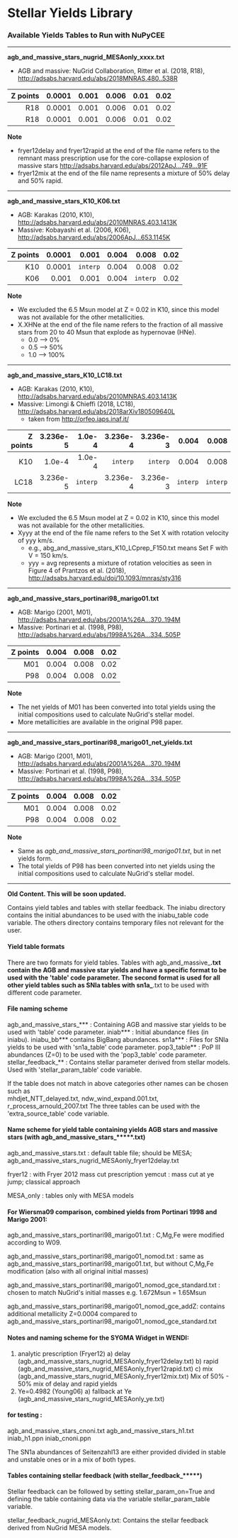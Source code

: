 # Stellar Yields Library


### Available Yields Tables to Run with NuPyCEE

- - - - - 
**agb_and_massive_stars_nugrid_MESAonly_xxxx.txt**

- AGB and massive: NuGrid Collaboration, Ritter et al. (2018, R18), <http://adsabs.harvard.edu/abs/2018MNRAS.480..538R>

|   Z points | 0.0001 | 0.001 | 0.006 | 0.01 | 0.02 |
|-----------:|-------:|------:|------:|-----:|-----:|
| R18        | 0.0001 | 0.001 | 0.006 | 0.01 | 0.02 |
| R18        | 0.0001 | 0.001 | 0.006 | 0.01 | 0.02 |

**Note** 

- fryer12delay and fryer12rapid at the end of the file name refers to the remnant mass prescription use for the core-collapse explosion of massive stars <http://adsabs.harvard.edu/abs/2012ApJ...749...91F>
- fryer12mix at the end of the file name represents a mixture of 50% delay and 50% rapid.
	
- - - - - 

**agb_and_massive_stars_K10_K06.txt**

- AGB: Karakas (2010, K10), <http://adsabs.harvard.edu/abs/2010MNRAS.403.1413K>
- Massive: Kobayashi et al. (2006, K06), <http://adsabs.harvard.edu/abs/2006ApJ...653.1145K>

|   Z points | 0.0001 | 0.001 | 0.004 | 0.008 | 0.02 |
|-----------:|-------:|------:|------:|------:|-----:|
| K10        | 0.0001 | `interp` | 0.004 | 0.008 | 0.02 |
| K06        | 0.001  |  0.001 | 0.004 |  `interp`  | 0.02 |

**Note** 

- We excluded the 6.5 Msun model at Z = 0.02 in K10, since this model was not available for the other metallicities.
- X.XHNe at the end of the file name refers to the fraction of all massive stars from 20 to 40 Msun that explode as hypernovae (HNe).
	- 0.0 --> 0% 
	- 0.5 --> 50% 
	- 1.0 --> 100%

- - - - - - 
**agb_and_massive_stars_K10_LC18.txt**

- AGB: Karakas (2010, K10), <http://adsabs.harvard.edu/abs/2010MNRAS.403.1413K>
- Massive: Limongi & Chieffi (2018, LC18), <http://adsabs.harvard.edu/abs/2018arXiv180509640L>
	- taken from <http://orfeo.iaps.inaf.it/>	 

|   Z points |3.236e-5|1.0e-4  |3.236e-4|3.236e-3| 0.004  | 0.008  |1.345e-2|  0.02  |
|-----------:|-------:|-------:|-------:|-------:|-------:|-------:|-------:|-------:|
| K10        |1.0e-4  |1.0e-4  |`interp`|`interp`| 0.004  | 0.008  |`interp`|  0.02  |
| LC18         |3.236e-5|`interp`|3.236e-4|3.236e-3|`interp`|`interp`|1.345e-2|1.345e-2|

**Note** 

- We excluded the 6.5 Msun model at Z = 0.02 in K10, since this model was not available for the other metallicities.
- Xyyy at the end of the file name refers to the Set X with rotation velocity of yyy km/s.
	- e.g., abg_and_massive_stars_K10_LCprep_F150.txt means Set F with V = 150 km/s.
	- yyy = avg represents a mixture of rotation velocities as seen in Figure 4 of Prantzos et al. (2018), <http://adsabs.harvard.edu/doi/10.1093/mnras/sty316>

- - - - - - 
**agb_and_massive_stars_portinari98_marigo01.txt**

- AGB: Marigo (2001, M01), <http://adsabs.harvard.edu/abs/2001A%26A...370..194M>
- Massive: Portinari et al. (1998, P98), <http://adsabs.harvard.edu/abs/1998A%26A...334..505P>

|   Z points |0.004  | 0.008  |   0.02 |
|-----------:|-------:|-------:|-------:|
| M01        |0.004  | 0.008  | 0.02 |
| P98         |0.004  | 0.008  | 0.02 |

**Note** 

- The net yields of M01 has been converted into total yields using the initial compositions used to calculate NuGrid's stellar model.
- More metallicities are available in the original P98 paper.

- - - - - - 
**agb_and_massive_stars_portinari98_marigo01_net_yields.txt**

- AGB: Marigo (2001, M01), <http://adsabs.harvard.edu/abs/2001A%26A...370..194M>
- Massive: Portinari et al. (1998, P98), <http://adsabs.harvard.edu/abs/1998A%26A...334..505P>

|   Z points |0.004  | 0.008  |   0.02 |
|-----------:|-------:|-------:|-------:|
| M01        |0.004  | 0.008  | 0.02 |
| P98         |0.004  | 0.008  | 0.02 |

**Note** 

- Same as *agb_and_massive_stars_portinari98_marigo01.txt*, but in net yields form.
- The total yields of P98 has been converted into net yields using the initial compositions used to calculate NuGrid's stellar model.

- - - - - - 


**Old Content. This will be soon updated.**

Contains yield tables and tables with stellar feedback.
The iniabu directory contains the initial abundances to be
used with the iniabu_table code variable.
The others directory contains temporary files not relevant
for the user. 


#### Yield table formats

There are two formats for yield tables. Tables with
agb_and_massive_****.txt contain the AGB and massive star yields
and have a specific format to be used with the 'table' code parameter.
The second format is used for all other yield tables such as
SNIa tables with sn1a_****.txt to be used with different code parameter.


#### File naming scheme

agb_and_massive_stars_*** : Containing AGB and massive star yields to be used with 'table' code parameter.
iniab*** : Initial abundance files (in iniabu). iniabu_bb*** contains BigBang abundances.
sn1a*** : Files for SNIa yields to be used with 'sn1a_table' code parameter.
pop3_table** : PoP III abundances (Z=0) to be used with the 'pop3_table' code parameter.
stellar_feedback_** : Contains stellar parameter derived from stellar models. Used with 'stellar_param_table' code variable.

If the table does not match in above categories other names can be chosen such as  
mhdjet_NTT_delayed.txt, ndw_wind_expand.001.txt, r_process_arnould_2007.txt
The three tables can be used with the 'extra_source_table' code variable.

#### Name scheme for yield table containing yields AGB stars and massive stars (with agb_and_massive_stars_*****.txt)

agb_and_massive_stars.txt : default table file; should be MESA; agb_and_massive_stars_nugrid_MESAonly_fryer12delay.txt

fryer12 : with Fryer 2012 mass cut prescription
yemcut  : mass cut at ye jump; classical approach

MESA_only : tables only with MESA models

#### For Wiersma09 comparison, combined yields from Portinari 1998 and Marigo 2001:

agb_and_massive_stars_portinari98_marigo01.txt : C,Mg,Fe were modified according to W09.

agb_and_massive_stars_portinari98_marigo01_nomod.txt : same as 
                agb_and_massive_stars_portinari98_marigo01.txt, but without C,Mg,Fe modification
		(also with all original initial masses)

agb_and_massive_stars_portinari98_marigo01_nomod_gce_standard.txt : chosen to match NuGrid's initial masses
								 e.g. 1.672Msun = 1.65Msun

agb_and_massive_stars_portinari98_marigo01_nomod_gce_addZ: contains additional metallicity
	Z=0.0004 compared to agb_and_massive_stars_portinari98_marigo01_nomod_gce_standard.txt



#### Notes and naming scheme for the SYGMA Widget in WENDI:

1) analytic prescription (Fryer12)
    a) delay  (agb_and_massive_stars_nugrid_MESAonly_fryer12delay.txt)
    b) rapid  (agb_and_massive_stars_nugrid_MESAonly_fryer12rapid.txt)
    c) mix    (agb_and_massive_stars_nugrid_MESAonly_fryer12mix.txt)
	Mix of 50% - 50% mix of delay and rapid yields
2) Ye=0.4982 (Young06)
    a) fallback at Ye (agb_and_massive_stars_nugrid_MESAonly_ye.txt)




#### for testing :

agb_and_massive_stars_cnoni.txt
agb_and_massive_stars_h1.txt
iniab_h1.ppn
iniab_cnoni.ppn


The SN1a abundances of Seitenzahl13 are either
provided divided in stable and unstable ones
or in a mix of both types.



#### Tables containing stellar feedback (with stellar_feedback_*****)

Stellar feedback can be followed by setting stellar_param_on=True
and defining the table containing data via the variable  stellar_param_table variable.

stellar_feedback_nugrid_MESAonly.txt: Contains the stellar feedback derived from NuGrid MESA models.
 


